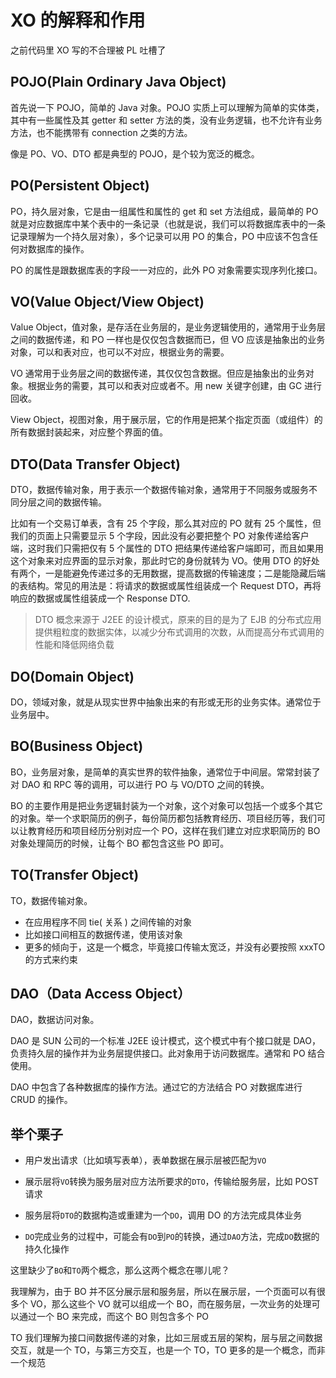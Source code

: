 # XO 的解释和作用

之前代码里 XO 写的不合理被 PL 吐槽了

## POJO(Plain Ordinary Java Object)

首先说一下 POJO，简单的 Java 对象。POJO 实质上可以理解为简单的实体类，其中有一些属性及其 getter 和 setter 方法的类，没有业务逻辑，也不允许有业务方法，也不能携带有 connection 之类的方法。

像是 PO、VO、DTO 都是典型的 POJO，是个较为宽泛的概念。

## PO(Persistent Object)

PO，持久层对象，它是由一组属性和属性的 get 和 set 方法组成，最简单的 PO 就是对应数据库中某个表中的一条记录（也就是说，我们可以将数据库表中的一条记录理解为一个持久层对象），多个记录可以用 PO 的集合，PO 中应该不包含任何对数据库的操作。

PO 的属性是跟数据库表的字段一一对应的，此外 PO 对象需要实现序列化接口。

## VO(Value Object/View Object)

Value Object，值对象，是存活在业务层的，是业务逻辑使用的，通常用于业务层之间的数据传递，和 PO 一样也是仅仅包含数据而已，但 VO 应该是抽象出的业务对象，可以和表对应，也可以不对应，根据业务的需要。

VO 通常用于业务层之间的数据传递，其仅仅包含数据。但应是抽象出的业务对象。根据业务的需要，其可以和表对应或者不。用 new 关键字创建，由 GC 进行回收。

View Object，视图对象，用于展示层，它的作用是把某个指定页面（或组件）的所有数据封装起来，对应整个界面的值。

## DTO(Data Transfer Object)

DTO，数据传输对象，用于表示一个数据传输对象，通常用于不同服务或服务不同分层之间的数据传输。

比如有一个交易订单表，含有 25 个字段，那么其对应的 PO 就有 25 个属性，但我们的页面上只需要显示 5 个字段，因此没有必要把整个 PO 对象传递给客户端，这时我们只需把仅有 5 个属性的 DTO 把结果传递给客户端即可，而且如果用这个对象来对应界面的显示对象，那此时它的身份就转为 VO。使用 DTO 的好处有两个，一是能避免传递过多的无用数据，提高数据的传输速度；二是能隐藏后端的表结构。常见的用法是：将请求的数据或属性组装成一个 Request DTO，再将响应的数据或属性组装成一个 Response DTO.

> DTO 概念来源于 J2EE 的设计模式，原来的目的是为了 EJB 的分布式应用提供粗粒度的数据实体，以减少分布式调用的次数，从而提高分布式调用的性能和降低网络负载

## DO(**Domain Object**)

DO，领域对象，就是从现实世界中抽象出来的有形或无形的业务实体。通常位于业务层中。

## BO(Business Object)

BO，业务层对象，是简单的真实世界的软件抽象，通常位于中间层。常常封装了对 DAO 和 RPC 等的调用，可以进行 PO 与 VO/DTO 之间的转换。

BO 的主要作用是把业务逻辑封装为一个对象，这个对象可以包括一个或多个其它的对象。举一个求职简历的例子，每份简历都包括教育经历、项目经历等，我们可以让教育经历和项目经历分别对应一个 PO，这样在我们建立对应求职简历的 BO 对象处理简历的时候，让每个 BO 都包含这些 PO 即可。

## TO(Transfer Object)

TO，数据传输对象。

- 在应用程序不同 tie( 关系 ) 之间传输的对象
- 比如接口间相互的数据传递，使用该对象
- 更多的倾向于，这是一个概念，毕竟接口传输太宽泛，并没有必要按照 xxxTO 的方式来约束

## DAO（Data Access Object）

DAO，数据访问对象。

DAO 是 SUN 公司的一个标准 J2EE 设计模式，这个模式中有个接口就是 DAO，负责持久层的操作并为业务层提供接口。此对象用于访问数据库。通常和 PO 结合使用。

DAO 中包含了各种数据库的操作方法。通过它的方法结合 PO 对数据库进行 CRUD 的操作。

## 举个栗子

- 用户发出请求（比如填写表单），表单数据在展示层被匹配为`VO`

- 展示层将`VO`转换为服务层对应方法所要求的`DTO`，传输给服务层，比如 POST 请求

- 服务层将`DTO`的数据构造或重建为一个`DO`，调用 DO 的方法完成具体业务

- `DO`完成业务的过程中，可能会有`DO`到`PO`的转换，通过`DAO`方法，完成`DO`数据的持久化操作

这里缺少了`BO`和`TO`两个概念，那么这两个概念在哪儿呢？

我理解为，由于 BO 并不区分展示层和服务层，所以在展示层，一个页面可以有很多个 VO，那么这些个 VO 就可以组成一个 BO，而在服务层，一次业务的处理可以通过一个 BO 来完成，而这个 BO 则包含多个 PO

TO 我们理解为接口间数据传递的对象，比如三层或五层的架构，层与层之间数据交互，就是一个 TO，与第三方交互，也是一个 TO，TO 更多的是一个概念，而非一个规范
